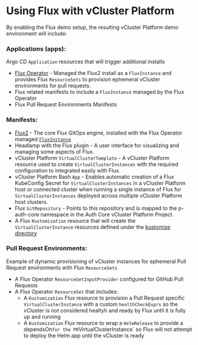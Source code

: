 # Using Flux with vCluster Platform

By enabling the Flux demo setup, the resulting vCluster Platform demo environment will include:
### Applications (apps): 
Argo CD `Application` resources that will trigger additional installs
  - [Flux Operator](https://fluxcd.control-plane.io/operator/) - Managed the Flux2 install as a `FluxInstance` and provides Flux `ResourceSets` to provision ephemeral vCluster environments for pull requests.
  - Flux related manifests to include a `FluxInstance` managed by the Flux Operator
  - Flux Pull Request Environments Manifests
### Manifests:
  - [Flux2](https://fluxcd.io/flux/) - The core Flux GitOps engine, installed with the Flux Operator managed [`FluxInstance`](./manifests/flux-instance.yaml)
  - Headlamp with the Flux plugin - A user interface for visualizing and managing some aspects of Flux.
  - vCluster Platform `VirtualClusterTemplate` - A vCluster Platform resource used to create `VirtualClusterInstances` with the required configuration to integrated easily with Flux.
  - vCluster Platform Bash `App` - Enables automatic creation of a Flux KubeConfig Secret for `VirtualClusterInstances` in a vCluster Platform host or connected cluster when running a single instance of Flux for `VirtualClusterInstances` deployed across multiple vCluster Platform host clusters.
  - Flux `GitRepository` - Points to this repository and is mapped to the p-auth-core namespace in the Auth Core vCluster Platform Project.
  - A Flux `Kustomization` resource that will create the `VirtualClusterInstance` resources defined under the [kustomize directory](./kustomize)
### Pull Request Environments: 
Example of dynamic provisioning of vCluster instances for ephemeral Pull Request environments with Flux `ResourceSets`
  - A Flux Operator `ResourceSetInputProvider` configured for GitHub Pull Requests
  - A Flux Operator `ResourceSet` that includes:
    - A `Kustomization` Flux resource to provision a Pull Request specific `VirtualClusterInstance` with a custom `healthCheckExprs` so the vCluster is not considered healtyh and ready by Flux until it is fully up and running
    - A `Kustomization` Flux resource to wrap a `HelmRelease` to provide a dependsOn` for the PR `VirtualClusterInstance` so Flux will not attempt to deploy the Helm app until the vCluster is ready
